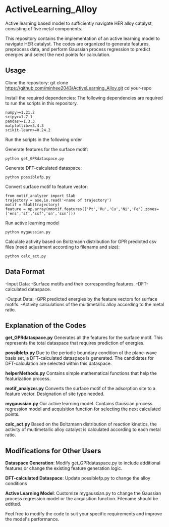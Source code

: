 # ActiveLearning_Alloy
Active learning based model to sufficiently navigate HER alloy catalyst, consisting of five metal components. 

This repository contains the implementation of an active learning model to navigate HER catalyst. The codes are organized to generate features, preprocess data, and perform Gaussian process regression to predict energies and select the next points for calculation.

## Usage
Clone the repository: git clone https://github.com/minhee2043/ActiveLearning_Alloy.git
cd your-repo

Install the required dependencies: 
The following dependencies are required to run the scripts in this repository. 
```
numpy>=1.21.2
scipy>=1.7.1
pandas>=1.3.3
matplotlib>=3.4.3
scikit-learn>=0.24.2
```

Run the scripts in the following order

Generate features for the surface motif:
```
python get_GPRdataspace.py
```
Generate DFT-calculated dataspace:
```
python possiblefp.py
```
Convert surface motif to feature vector:
```
from motif_analyzer import Slab
trajectory = ase.io.read('<name of trajectory')
motif = Slab(trajectory)
feature = np.array(mmotif.features(['Pt','Ru','Cu','Ni','Fe'],zones=['ens','sf','ssf','sn','ssn']))
```
Run active learning model
```
python mygaussian.py
```
Calculate activity based on Boltzmann distribution for GPR predicted csv files (need adjustment according to filename and size):
```
python calc_act.py
```


## Data Format
-Input Data:
  -Surface motifs and their corresponding features.
  -DFT-calculated dataspace.

-Output Data:
  -GPR predicted energies by the feature vectors for surface motifs.
  -Activity calculations of the multimetallic alloy according to the metal ratio.

## Explanation of the Codes
**get_GPRdataspace.py**
Generates all the features for the surface motif. This represents the total dataspace that requires prediction of energies.

**possiblefp.py**
Due to the periodic boundary condition of the plane-wave basis set, a DFT-calculated dataspace is generated. The candidates for DFT-calculation are selected within this dataspace.

**helperMethods.py**
Contains simple mathematical functions that help the featurization process.

**motif_analyzer.py**
Converts the surface motif of the adsorption site to a feature vector. Designation of site type needed.

**mygaussian.py**
Our active learning model. Contains Gaussian process regression model and acquisition function for selecting the next calculated points.

**calc_act.py**
Based on the Boltzmann distribution of reaction kinetics, the activity of multimetallic alloy catalyst is calculated according to each metal ratio. 

## Modifications for Other Users
**Dataspace Generation**: Modify get_GPRdataspace.py to include additional features or change the existing feature generation logic.

**DFT-calculated Dataspace**: Update possiblefp.py to change the alloy conditions

**Active Learning Model**: Customize mygaussian.py to change the Gaussian process regression model or the acquisition function. Filename should be edtited.

Feel free to modify the code to suit your specific requirements and improve the model's performance.


